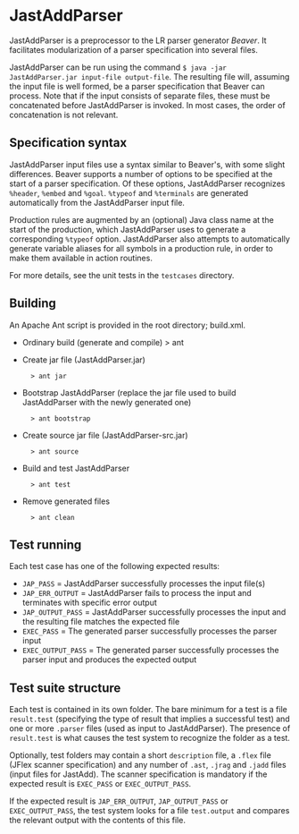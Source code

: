JastAddParser
=============

JastAddParser is a preprocessor to the LR parser generator *Beaver*. It facilitates modularization of a parser specification into several files.

JastAddParser can be run using the command `$ java -jar JastAddParser.jar input-file output-file`. The resulting file will, assuming the input file is well formed, be a parser specification that Beaver can process. Note that if the input consists of separate files, these must be concatenated before JastAddParser is invoked. In most cases, the order of concatenation is not relevant.

Specification syntax
--------------------

JastAddParser input files use a syntax similar to Beaver's, with some slight differences. Beaver supports a number of options to be specified at the start of a parser specification. Of these options, JastAddParser recognizes `%header`, `%embed` and `%goal`. `%typeof` and `%terminals` are generated automatically from the JastAddParser input file.

Production rules are augmented by an (optional) Java class name at the start of the production, which JastAddParser uses to generate a corresponding `%typeof` option. JastAddParser also attempts to automatically generate variable aliases for all symbols in a production rule, in order to make them available in action routines.

For more details, see the unit tests in the `testcases` directory.

Building
--------

An Apache Ant script is provided in the root directory; build.xml.

* Ordinary build (generate and compile)
		> ant

* Create jar file (JastAddParser.jar)

		> ant jar

* Bootstrap JastAddParser (replace the jar file used to build JastAddParser with the newly generated one)

		> ant bootstrap

* Create source jar file (JastAddParser-src.jar)

		> ant source

* Build and test JastAddParser

		> ant test

* Remove generated files

		> ant clean

Test running
------------

Each test case has one of the following expected results:

* `JAP_PASS`         = JastAddParser successfully processes the input file(s)
* `JAP_ERR_OUTPUT`   = JastAddParser fails to process the input and terminates with specific error output
* `JAP_OUTPUT_PASS`  = JastAddParser successfully processes the input and the resulting file matches the expected file
* `EXEC_PASS`        = The generated parser successfully processes the parser input
* `EXEC_OUTPUT_PASS` = The generated parser successfully processes the parser input and produces the expected output

Test suite structure
--------------------

Each test is contained in its own folder. The bare minimum for a test is a file `result.test` (specifying the type of result that implies a successful test) and one or more `.parser` files (used as input to JastAddParser). The presence of `result.test` is what causes the test system to recognize the folder as a test.

Optionally, test folders may contain a short `description` file, a `.flex` file (JFlex scanner specification) and any number of `.ast`, `.jrag` and `.jadd` files (input files for JastAdd). The scanner specification is mandatory if the expected result is `EXEC_PASS` or `EXEC_OUTPUT_PASS`.

If the expected result is `JAP_ERR_OUTPUT`, `JAP_OUTPUT_PASS` or `EXEC_OUTPUT_PASS`, the test system looks for a file `test.output` and compares the relevant output with the contents of this file.
